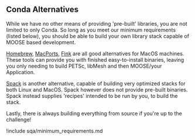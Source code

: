 ## Conda Alternatives

While we have no other means of providing 'pre-built' libraries, you are not limited to only Conda. So long as you meet our minimum requirements (listed below), you should be able to build your own library stack capable of MOOSE based development.

[Homebrew](https://brew.sh/), [MacPorts](https://www.macports.org/), [Fink](https://www.finkproject.org/) are all good alternatives for MacOS machines. These tools can provide you with finished easy-to-install binaries, leaving you only needing to build PETSc, libMesh and then MOOSE/your Application.

[Spack](https://spack.readthedocs.io/en/latest/index.html) is another alternative, capable of building very optimized stacks for both Linux and MacOS. Spack however does not provide pre-built binaries. Spack instead supplies 'recipes' intended to be run by you, to build the stack.

Lastly, there is always building everything from source if you're up to the challenge!

!include sqa/minimum_requirements.md

